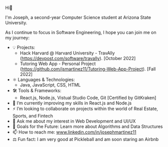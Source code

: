 Hi👋

I'm Joseph, a second-year Computer Science student at Arizona State University.

As I continue to focus in Software Engineering, I hope you can join me on my journey:

- 💡 Projects:
  - Hack Harvard @ Harvard University - TravAlly (https://devpost.com/software/travally). [October 2022]
  - Tutoring Web App - Personal Project (https://github.com/jsmartinez11/Tutoring-Web-App-Project). [Fall 2022]
- ⚛️ Languages & Technologies: 
  - Java, JavaScript, CSS, HTML
- 🛠 Tools & Frameworks:
  - React.js, Node.js, Vistual Studio Code, Git [Certified by GitKraken]
- 🌱 I’m currently improving my skills in React.js and Node.js
- ⚡ I’m looking to collaborate on projects within the world of Real Estate, Sports, and Fintech
- 💎 Ask me about my interest in Web Development and UI/UX
- 🚀 Goals for the Future: Learn more about Algorithms and Data Structures
- 📫 How to reach me: www.linkedin.com/in/josephmartinez11
- ⚖️ Fun fact: I am very good at Pickleball and am soon staring an Airbnb
